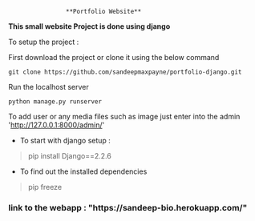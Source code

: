 					**Portfolio Website**

__This small website Project is done using django__

To setup the project :

First download the project or clone it using the below command

`git clone https://github.com/sandeepmaxpayne/portfolio-django.git`



Run the localhost server 

` python manage.py runserver `

To add user or any media files such as image just enter into the admin 'http://127.0.0.1:8000/admin/'

* To start with django setup :

>pip install Django==2.2.6

* To find out the installed dependencies
>pip freeze

<h3> link to the webapp : "https://sandeep-bio.herokuapp.com/" </h3>

